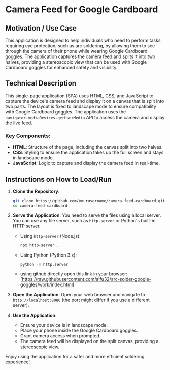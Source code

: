 # Camera Feed for Google Cardboard

## Motivation / Use Case
This application is designed to help individuals who need to perform tasks requiring eye protection, such as arc soldering, by allowing them to see through the camera of their phone while wearing Google Cardboard goggles. The application captures the camera feed and splits it into two halves, providing a stereoscopic view that can be used with Google Cardboard goggles for enhanced safety and visibility.

## Technical Description
This single-page application (SPA) uses HTML, CSS, and JavaScript to capture the device's camera feed and display it on a canvas that is split into two parts. The layout is fixed to landscape mode to ensure compatibility with Google Cardboard goggles. The application uses the `navigator.mediaDevices.getUserMedia` API to access the camera and display the live feed.

### Key Components:
- **HTML**: Structure of the page, including the canvas split into two halves.
- **CSS**: Styling to ensure the application takes up the full screen and stays in landscape mode.
- **JavaScript**: Logic to capture and display the camera feed in real-time.

## Instructions on How to Load/Run

1. **Clone the Repository**:
    ```sh
    git clone https://github.com/yourusername/camera-feed-cardboard.git
    cd camera-feed-cardboard
    ```

2. **Serve the Application**:
    You need to serve the files using a local server. You can use any file server, such as `http-server` or Python's built-in HTTP server.

    - Using `http-server` (Node.js):
        ```sh
        npx http-server .
        ```

    - Using Python (Python 3.x):
        ```sh
        python -m http.server
        ```
    - using github directly
       open this link in your browser:
         [https://raw.githubusercontent.com/alfu32/arc-solder-google-goggles/work/index.html]
3. **Open the Application**:
    Open your web browser and navigate to `http://localhost:8080` (the port might differ if you use a different server).

4. **Use the Application**:
    - Ensure your device is in landscape mode.
    - Place your phone inside the Google Cardboard goggles.
    - Grant camera access when prompted.
    - The camera feed will be displayed on the split canvas, providing a stereoscopic view.

Enjoy using the application for a safer and more efficient soldering experience!
